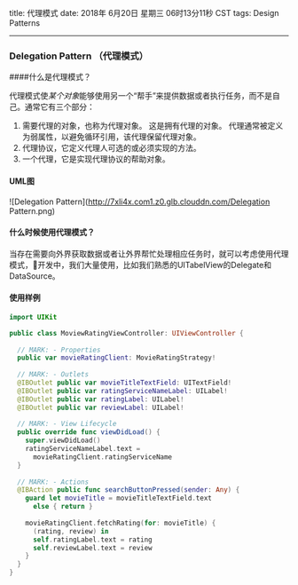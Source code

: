 title: 代理模式
date: 2018年 6月20日 星期三 06时13分11秒 CST
tags: Design Patterns

---

### Delegation Pattern （代理模式）

####什么是代理模式？

代理模式使*某个对象*能够使用另一个“帮手”来提供数据或者执行任务，而不是自己。通常它有三个部分：

1. 需要代理的对象，也称为代理对象。 这是拥有代理的对象。 代理通常被定义为弱属性，以避免循环引用，该代理保留代理对象。
2. 代理协议，它定义代理人可选的或必须实现的方法。
3. 一个代理，它是实现代理协议的帮助对象。


#### UML图
![Delegation Pattern](http://7xli4x.com1.z0.glb.clouddn.com/Delegation Pattern.png)

#### 什么时候使用代理模式？

当存在需要向外界获取数据或者让外界帮忙处理相应任务时，就可以考虑使用代理模式，开发中，我们大量使用，比如我们熟悉的UITabelView的Delegate和DataSource。

#### 使用样例

```swift
import UIKit

public class MoviewRatingViewController: UIViewController {
  
  // MARK: - Properties
  public var movieRatingClient: MovieRatingStrategy!
  
  // MARK: - Outlets
  @IBOutlet public var movieTitleTextField: UITextField!
  @IBOutlet public var ratingServiceNameLabel: UILabel!
  @IBOutlet public var ratingLabel: UILabel!
  @IBOutlet public var reviewLabel: UILabel!
  
  // MARK: - View Lifecycle
  public override func viewDidLoad() {
    super.viewDidLoad()
    ratingServiceNameLabel.text = 
      movieRatingClient.ratingServiceName
  }
  
  // MARK: - Actions
  @IBAction public func searchButtonPressed(sender: Any) {
    guard let movieTitle = movieTitleTextField.text
      else { return }
    
    movieRatingClient.fetchRating(for: movieTitle) {
      (rating, review) in
      self.ratingLabel.text = rating
      self.reviewLabel.text = review
    }
  }
}
```

